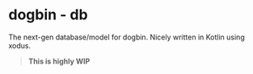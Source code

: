 # dogbin - db

The next-gen database/model for dogbin. Nicely written in Kotlin using xodus.

> **This is highly WIP** 